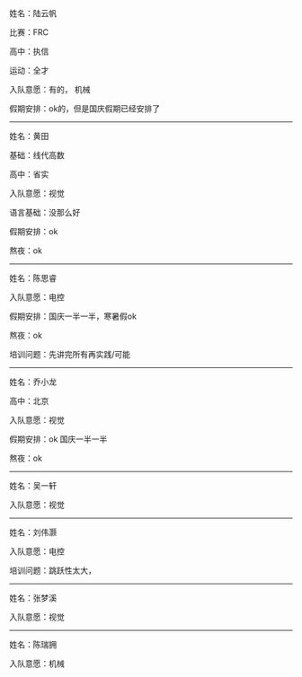 姓名：陆云帆

比赛：FRC 

高中：执信

运动：全才

入队意愿：有的， 机械

假期安排：ok的，但是国庆假期已经安排了

---

姓名：黄田

基础：线代高数

高中：省实

入队意愿：视觉

语言基础：没那么好

假期安排：ok

熬夜：ok

---

姓名：陈思睿

入队意愿：电控

假期安排：国庆一半一半，寒暑假ok

熬夜：ok

培训问题：先讲完所有再实践/可能

---

姓名：乔小龙

高中：北京

入队意愿：视觉

假期安排：ok 国庆一半一半

熬夜：ok

---

姓名：吴一轩

入队意愿：视觉

---

姓名：刘伟灏

入队意愿：电控

培训问题：跳跃性太大，

---

姓名：张梦溪

入队意愿：视觉

---

姓名：陈瑞拥

入队意愿：机械